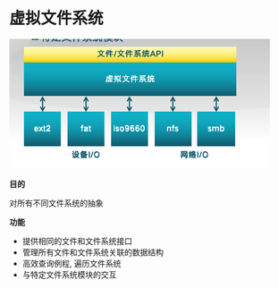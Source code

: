 # 虚拟文件系统

![](https://github.com/existorlive/existorlivepic/raw/master/%E6%88%AA%E5%B1%8F2020-10-26%20%E4%B8%8B%E5%8D%887.24.25.png)

**目的**

对所有不同文件系统的抽象

**功能**

- 提供相同的文件和文件系统接口
- 管理所有文件和文件系统关联的数据结构
- 高效查询例程, 遍历文件系统
- 与特定文件系统模块的交互




